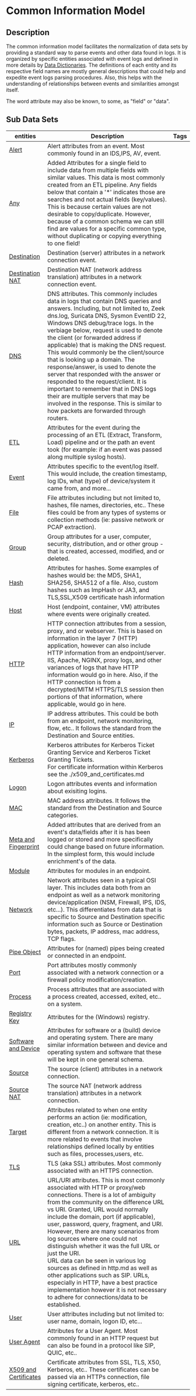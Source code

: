 # Common Information Model

## Description
The common information model facilitates the normalization of data sets by providing a standard way to parse events and other data found in logs. It is organized by specific entities associated with event logs and defined in more details by [Data Dictionaries](../data_dictionaries). The definitions of each entity and its respective field names are mostly general descriptions that could help and expedite event logs parsing procedures. Also, this helps with the understanding of relationships between events and similarities amongst itself.

The word attribute may also be known, to some, as "field" or "data".
## Sub Data Sets
|entities|Description|Tags|
|---|---|---|
|[Alert](entities/alert.md)|Alert attributes from an event. Most commonly found in an IDS,IPS, AV, event.||
|[Any](entities/any.md)|Added Attributes for a single field to include data from multiple fields with similar values.  This data is most commonly created from an ETL pipeline. Any fields below that contain a '*' indicates those are searches and not actual fields (key/values). This is because certain values are not desirable to copy/duplicate. However, because of a common schema we can still find are values for a specific common type, without duplicating or copying everything to one field!||
|[Destination](entities/destination.md)|Destination (server) attributes in a network connection event.||
|[Destination NAT](entities/destination_nat.md)|Destination NAT (network address translation) attributes in a network connection event.||
|[DNS](entities/dns.md)|DNS attributes. This commonly includes data in logs that contain DNS queries and answers. Including, but not limited to, Zeek dns.log, Suricata DNS, Sysmon EventID 22, Windows DNS debug/trace logs. In the verbiage below, request is used to denote the client (or forwarded address if applicable) that is making the DNS request. This would commonly be the client/source that is looking up a domain. The response/answer, is used to denote the server that responded with the answer or responded to the request/client. It is important to remember that in DNS logs their are multiple servers that may be involved in the response. This is similar to how packets are forwarded through routers.||
|[ETL](entities/etl.md)|Attributes for the event during the processing of an ETL (Extract, Transform, Load) pipeline and or the path an event took (for example: if an event was passed along multiple syslog hosts).||
|[Event](entities/event.md)|Attributes specific to the event/log itself. This would include, the creation timestamp, log IDs, what (type) of device/system it came from, and more...||
|[File](entities/file.md)|File attributes including but not limited to, hashes, file names, directories, etc.. These files could be from any types of systems or collection methods (ie: passive network or PCAP extraction).||
|[Group](entities/group.md)|Group attributes for a user, computer, security, distribution, and or other group - that is created, accessed, modified, and or deleted.||
|[Hash](entities/hash.md)|Attributes for hashes. Some examples of hashes would be: the MD5, SHA1, SHA256, SHA512 of a file. Also, custom hashes such as ImpHash or JA3, and TLS,SSL,X509 certificate hash information||
|[Host](entities/host.md)|Host (endpoint, container, VM) attributes where events were originally created.||
|[HTTP](entities/http.md)|HTTP connection attributes from a session, proxy, and or webserver. This is based on information in the layer 7 (HTTP) application, however can also include HTTP information from an endpoint/server. IIS, Apache, NGINX, proxy logs, and other variances of logs that have HTTP information would go in here. Also, if the HTTP connection is from a decrypted/MITM HTTPS/TLS session then portions of that information, where applicable, would go in here.||
|[IP](entities/ip.md)|IP address attributes. This could be both from an endpoint, network monitoring, flow, etc.. It follows the standard from the Destination and Source entities.||
|[Kerberos](entities/kerberos.md)|Kerberos attributes for Kerberos Ticket Granting Service and Kerberos Ticket Granting Tickets.<br> For certificate information within Kerberos see the ./x509_and_certificates.md||
|[Logon](entities/logon.md)|Logon attributes events and information about exisiting logins.||
|[MAC](entities/mac.md)|MAC address attributes. It follows the standard from the Destination and Source categories.||
|[Meta and Fingerprint](entities/meta_and_fingerprint.md)|Added attributes that are derived from an event's data/fields after it is has been logged or stored and more specifically could change based on future information. In the simplest form, this would include enrichment's of the data.||
|[Module](entities/module.md)|Attributes for modules in an endpoint.||
|[Network](entities/network.md)|Network attributes seen in a typical OSI layer. This includes data both from an endpoint as well as a network monitoring device/application (NSM, Firewall, IPS, IDS, etc...). This differentiates from data that is specific to Source and Destination specific information such as Source or Destination bytes, packets, IP address, mac address, TCP flags.||
|[Pipe Object](entities/pipe.md)|Attributes for (named) pipes being created or connected in an endpoint.||
|[Port](entities/port.md)|Port attributes mostly commonly associated with a network connection or a firewall policy modification/creation.||
|[Process](entities/process.md)|Process attributes that are associated with a process created, accessed, exited, etc.. on a system.||
|[Registry Key](entities/registry.md)|Attributes for the (Windows) registry.||
|[Software and Device](entities/software_and_device.md)|Attributes for software or a (build) device and operating system. There are many similar information between and device and operating system and software that these will be kept in one general schema.||
|[Source](entities/source.md)|The source (client) attributes in a network connection.||
|[Source NAT](entities/source_nat.md)|The source NAT (network address translation) attributes in a network connection.||
|[Target](entities/target.md)|Attributes related to when one entity performs an action (ie: modification, creation, etc..) on another entity. This is different from a network connection. It is more related to events that involve relationships defined locally by entities such as files, processes,users, etc.||
|[TLS](entities/tls.md)|TLS (aka SSL) attributes. Most commonly associated with an HTTPS connection.||
|[URL](entities/url.md)|URL/URI attributes. This is most commonly associated with HTTP or proxy/web connections. There is a lot of ambiguity from the community on the difference URL vs URI. Granted, URL would normally include the domain, port (if applicable), user, password, query, fragment, and URI. However, there are many scenarios from log sources where one could not distinguish whether it was the full URL or just the URI.<br> URL data can be seen in various log sources as defined in http.md as well as other applications such as SIP. URLs, especially in HTTP, have a best practice implementation however it is not necessary to adhere for connections/data to be established.||
|[User](entities/user.md)|User attributes including but not limited to: user name, domain, logon ID, etc...||
|[User Agent](entities/user_agent.md)|Attributes for a User Agent. Most commonly found in an HTTP request but can also be found in a protocol like SIP, QUIC, etc..||
|[X509 and Certificates](entities/x509_and_certificates.md)|Certificate attributes from SSL, TLS, X50, Kerberos, etc.. These certificates can be passed via an HTTPs connection, file signing certificate, kerberos, etc..||
